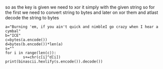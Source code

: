 so as the key is given we need to xor it simply with the given string
so for the first we need to convert string to bytes
and later on xor them and atlast decode the string to bytes
```import binascii
a="Burning 'em, if you ain't quick and nimbleI go crazy when I hear a cymbal"
b="ICE"
c=bytes(a.encode())
d=bytes(b.encode())*len(a)
s=""
for i in range(len(c)):
		s+=chr(c[i]^d[i])
print(binascii.hexlify(s.encode()).decode())
```
